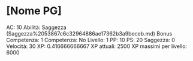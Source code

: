 # [Nome PG]

AC: 10
Abilità: Saggezza (Saggezza%2053867c6c32964886ae17362b3a9beceb.md)
Bonus Competenza: 1
Competenza: No
Livello: 1
PP: 10
PS: 20
Saggezza: 0
Velocità: 30
XP: 0.416666666667
XP attuali: 2500
XP massimi per livello: 6000